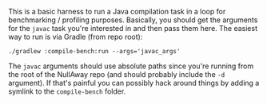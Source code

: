 This is a basic harness to run a Java compilation task in a loop for
benchmarking / profiling purposes.  Basically, you should get the
arguments for the `javac` task you're interested in and then pass them
here.  The easiest way to run is via Gradle (from repo root):
```
./gradlew :compile-bench:run --args='javac_args'
```

The `javac` arguments should use absolute paths since you're running
from the root of the NullAway repo (and should probably include the
`-d` argument).  If that's painful you can possibly hack around things
by adding a symlink to the `compile-bench` folder.
